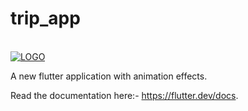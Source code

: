 # trip_app
<br>
<a href="https://ibb.co/nBg9LJ2"><img src="https://i.ibb.co/68nzWCh/LOGO.png" alt="LOGO" border="0"></a>
<br>

A new flutter application with animation effects.

Read the documentation here:- https://flutter.dev/docs.
